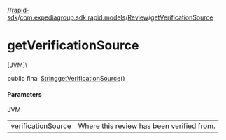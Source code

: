//[rapid-sdk](../../../index.md)/[com.expediagroup.sdk.rapid.models](../index.md)/[Review](index.md)/[getVerificationSource](get-verification-source.md)

# getVerificationSource

[JVM]\

public final [String](https://docs.oracle.com/javase/8/docs/api/java/lang/String.html)[getVerificationSource](get-verification-source.md)()

#### Parameters

JVM

| | |
|---|---|
| verificationSource | Where this review has been verified from. |
